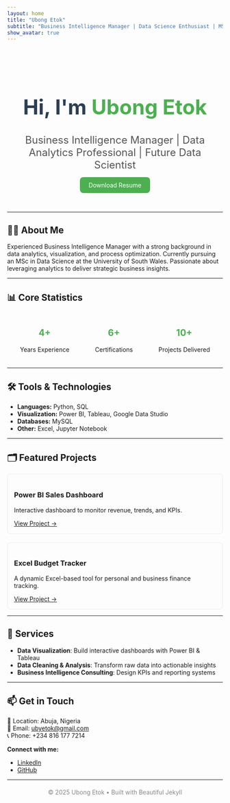 ```yaml
---
layout: home
title: "Ubong Etok"
subtitle: "Business Intelligence Manager | Data Science Enthusiast | MSc Data Science (in view)"
show_avatar: true
---
```


<div class="hero" style="text-align:center; padding: 40px 20px;">
  <h1 style="font-size: 3rem; font-weight: bold; color:#2c3e50;">Hi, I'm <span style="color:#4CAF50;">Ubong Etok</span></h1>
  <p style="font-size:1.5rem; color:#555;">Business Intelligence Manager | Data Analytics Professional | Future Data Scientist</p>
  <a href="/assets/files/resume.pdf" class="btn-primary" style="padding:10px 20px; background:#4CAF50; color:white; text-decoration:none; border-radius:8px;">Download Resume</a>
</div>

---

## 👨‍💻 About Me
Experienced Business Intelligence Manager with a strong background in data analytics, visualization, and process optimization. Currently pursuing an MSc in Data Science at the University of South Wales. Passionate about leveraging analytics to deliver strategic business insights.

---

## 📊 Core Statistics
<div style="display:flex; justify-content:space-around; text-align:center; margin: 20px 0;">
  <div>
    <h2 style="color:#4CAF50;">4+</h2>
    <p>Years Experience</p>
  </div>
  <div>
    <h2 style="color:#4CAF50;">6+</h2>
    <p>Certifications</p>
  </div>
  <div>
    <h2 style="color:#4CAF50;">10+</h2>
    <p>Projects Delivered</p>
  </div>
</div>

---

## 🛠 Tools & Technologies
- **Languages:** Python, SQL  
- **Visualization:** Power BI, Tableau, Google Data Studio  
- **Databases:** MySQL  
- **Other:** Excel, Jupyter Notebook  

---

## 🗂 Featured Projects
<div style="display:grid; grid-template-columns:repeat(auto-fit,minmax(250px,1fr)); gap:20px;">
  <div style="border:1px solid #eaeaea; padding:15px; border-radius:8px;">
    <h3>Power BI Sales Dashboard</h3>
    <p>Interactive dashboard to monitor revenue, trends, and KPIs.</p>
    <a href="https://github.com/xzibitetok/PowerBI-Dashboard" target="_blank">View Project →</a>
  </div>
  <div style="border:1px solid #eaeaea; padding:15px; border-radius:8px;">
    <h3>Excel Budget Tracker</h3>
    <p>A dynamic Excel-based tool for personal and business finance tracking.</p>
    <a href="https://github.com/xzibitetok/Excel-Budget-Tracker" target="_blank">View Project →</a>
  </div>
</div>

---

## 💼 Services
- **Data Visualization**: Build interactive dashboards with Power BI & Tableau  
- **Data Cleaning & Analysis**: Transform raw data into actionable insights  
- **Business Intelligence Consulting**: Design KPIs and reporting systems  

---

## 📫 Get in Touch
📍 Location: Abuja, Nigeria  
📧 Email: [ubyetok@gmail.com](mailto:ubyetok@gmail.com)  
📞 Phone: +234 816 177 7214  

**Connect with me:**  
- [LinkedIn](https://www.linkedin.com/in/ubong-etok-56b4a0170/)  
- [GitHub](https://github.com/xzibitetok)  

---
<div style="text-align:center; margin-top:20px;">
  <p style="color:#888;">© 2025 Ubong Etok • Built with Beautiful Jekyll</p>
</div>
